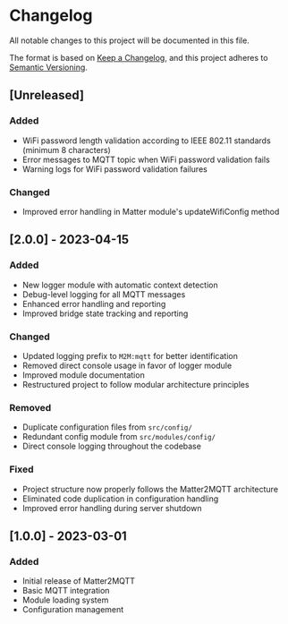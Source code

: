 # Changelog

All notable changes to this project will be documented in this file.

The format is based on [Keep a Changelog](https://keepachangelog.com/en/1.0.0/),
and this project adheres to [Semantic Versioning](https://semver.org/spec/v2.0.0.html).

## [Unreleased]

### Added
- WiFi password length validation according to IEEE 802.11 standards (minimum 8 characters)
- Error messages to MQTT topic when WiFi password validation fails
- Warning logs for WiFi password validation failures

### Changed
- Improved error handling in Matter module's updateWifiConfig method

## [2.0.0] - 2023-04-15

### Added
- New logger module with automatic context detection
- Debug-level logging for all MQTT messages
- Enhanced error handling and reporting
- Improved bridge state tracking and reporting

### Changed
- Updated logging prefix to `M2M:mqtt` for better identification
- Removed direct console usage in favor of logger module
- Improved module documentation
- Restructured project to follow modular architecture principles

### Removed
- Duplicate configuration files from `src/config/`
- Redundant config module from `src/modules/config/`
- Direct console logging throughout the codebase

### Fixed
- Project structure now properly follows the Matter2MQTT architecture
- Eliminated code duplication in configuration handling
- Improved error handling during server shutdown

## [1.0.0] - 2023-03-01

### Added
- Initial release of Matter2MQTT
- Basic MQTT integration
- Module loading system
- Configuration management 